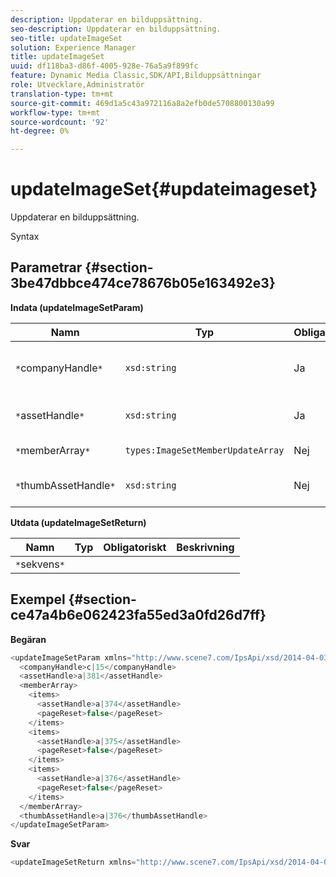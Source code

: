 ```yaml
---
description: Uppdaterar en bilduppsättning.
seo-description: Uppdaterar en bilduppsättning.
seo-title: updateImageSet
solution: Experience Manager
title: updateImageSet
uuid: df118ba3-d86f-4005-928e-76a5a9f899fc
feature: Dynamic Media Classic,SDK/API,Bilduppsättningar
role: Utvecklare,Administratör
translation-type: tm+mt
source-git-commit: 469d1a5c43a972116a8a2efb0de5708800130a99
workflow-type: tm+mt
source-wordcount: '92'
ht-degree: 0%

---
```



# updateImageSet{#updateimageset}

Uppdaterar en bilduppsättning.

Syntax

## Parametrar {#section-3be47dbbce474ce78676b05e163492e3}

**Indata (updateImageSetParam)**

| Namn | Typ | Obligatoriskt | Beskrivning |
|---|---|---|---|
| `*`companyHandle`*` | `xsd:string` | Ja | Handtaget till företaget som innehåller den bilduppsättning som du vill ändra. |
| `*`assetHandle`*` | `xsd:string` | Ja | Handtaget till den bilduppsättning som du vill ändra. |
| `*`memberArray`*` | `types:ImageSetMemberUpdateArray` | Nej | Återställer bilduppsättningsmedlemmar. |
| `*`thumbAssetHandle`*` | `xsd:string` | Nej | Handtaget för resursen som fungerar som miniatyrbild för bilduppsättningen. |

**Utdata (updateImageSetReturn)**

| Namn | Typ | Obligatoriskt | Beskrivning |
|---|---|---|---|
| `*`sekvens`*` |  |  |  |

## Exempel {#section-ce47a4b6e062423fa55ed3a0fd26d7ff}

**Begäran**

```java
<updateImageSetParam xmlns="http://www.scene7.com/IpsApi/xsd/2014-04-03"> 
  <companyHandle>c|15</companyHandle> 
  <assetHandle>a|381</assetHandle> 
  <memberArray> 
    <items> 
      <assetHandle>a|374</assetHandle> 
      <pageReset>false</pageReset> 
    </items> 
    <items> 
      <assetHandle>a|375</assetHandle> 
      <pageReset>false</pageReset> 
    </items> 
    <items> 
      <assetHandle>a|376</assetHandle> 
      <pageReset>false</pageReset> 
    </items> 
  </memberArray> 
  <thumbAssetHandle>a|376</thumbAssetHandle> 
</updateImageSetParam>
```

**Svar**

```java
<updateImageSetReturn xmlns="http://www.scene7.com/IpsApi/xsd/2014-04-03"/>
```

